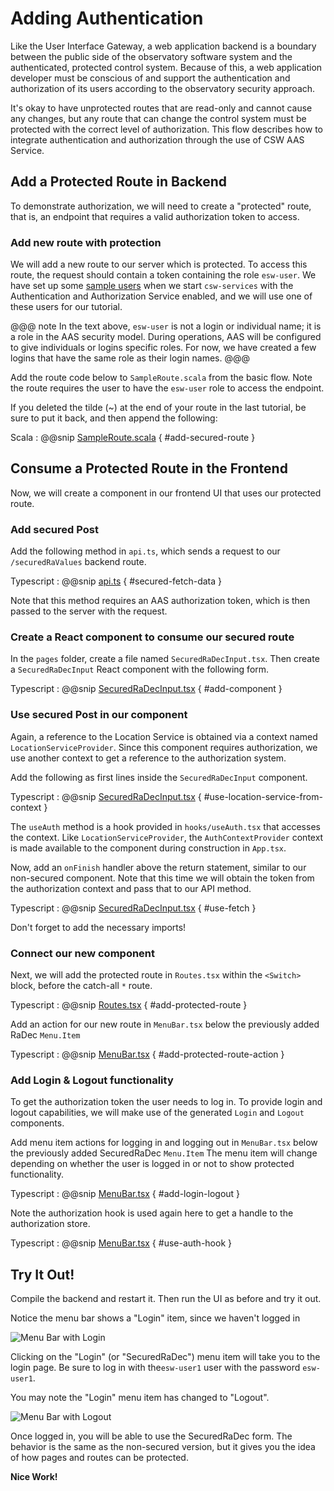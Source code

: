 # Adding Authentication

Like the User Interface Gateway, a web application backend is a boundary between the public side of the observatory software system and the authenticated, protected
control system. Because of this, a web application developer must be conscious of and support the authentication and authorization
of its users according to the observatory security approach.  

It's okay to have unprotected routes that are read-only and cannot cause any changes, but any route that 
can change the control system must be protected with the correct level of authorization. This flow describes how to
integrate authentication and authorization through the use of CSW AAS Service.

## Add a Protected Route in Backend

To demonstrate authorization, we will need to create a "protected" route, that is, an endpoint that requires a
valid authorization token to access.

### Add new route with protection

We will add a new route to our server which is protected. To access this route, the request should 
contain a token containing the role `esw-user`.  We have set up some 
[sample users](https://tmtsoftware.github.io/csw/apps/cswservices.html#predefined-users-) when we start 
`csw-services` with the Authentication and Authorization Service enabled, and we will use one of these users for our
tutorial.

@@@ note
In the text above, `esw-user` is not a login or individual name; it is a role in the AAS security model. During operations, AAS will be
configured to give individuals or logins specific roles. For now, we have created a few logins that have the same role
as their login names.
@@@

Add the route code below to `SampleRoute.scala` from the basic flow.  Note the route requires the user to have the `esw-user` role to
access the endpoint.

If you deleted the tilde (~) at the end of your route in the last tutorial, be sure to put it back,
and then append the following:

Scala
: @@snip [SampleRoute.scala](../../../../backend/src/main/scala/org/tmt/sample/http/SampleRoute.scala) { #add-secured-route }

## Consume a Protected Route in the Frontend

Now, we will create a component in our frontend UI that uses our protected route.

### Add secured Post

Add the following method in `api.ts`, which sends a request to our `/securedRaValues` backend route.

Typescript
: @@snip [api.ts](../../../../frontend/src/utils/api.ts) { #secured-fetch-data }

Note that this method requires an AAS authorization token, which is then passed to the server with the request.

### Create a React component to consume our secured route

In the `pages` folder, create a file named `SecuredRaDecInput.tsx`.  Then create a `SecuredRaDecInput` React component
with the following form.

Typescript
: @@snip [SecuredRaDecInput.tsx](../../../../frontend/src/components/pages/SecuredRaDecInput.tsx) { #add-component }

### Use secured Post in our component

Again, a reference to the Location Service is obtained via a context named `LocationServiceProvider`.
Since this component requires authorization, we use another context to get a reference to the authorization system.

Add the following as first lines inside the `SecuredRaDecInput` component.

Typescript
: @@snip [SecuredRaDecInput.tsx](../../../../frontend/src/components/pages/SecuredRaDecInput.tsx) { #use-location-service-from-context }

The `useAuth` method is a hook provided in `hooks/useAuth.tsx` that accesses the context.  Like `LocationServiceProvider`,
the `AuthContextProvider` context is made available to the component during construction in `App.tsx`.

Now, add an `onFinish` handler above the return statement, similar to our non-secured component.  Note that this time we will obtain the token from the 
authorization context and pass that to our API method.

Typescript
: @@snip [SecuredRaDecInput.tsx](../../../../frontend/src/components/pages/SecuredRaDecInput.tsx) { #use-fetch }

Don't forget to add the necessary imports!

### Connect our new component

Next, we will add the protected route in `Routes.tsx` within the `<Switch>` block, before the catch-all `*` route.

Typescript
: @@snip [Routes.tsx](../../../../frontend/src/routes/Routes.tsx) { #add-protected-route }

Add an action for our new route in `MenuBar.tsx` below the previously added RaDec `Menu.Item`

Typescript
: @@snip [MenuBar.tsx](../../../../frontend/src/components/menu/MenuBar.tsx) { #add-protected-route-action }

### Add Login & Logout functionality

To get the authorization token the user needs to log in. To provide login and logout capabilities, we will make 
use of the generated `Login` and `Logout` components.

Add menu item actions for logging in and logging out in `MenuBar.tsx` below the previously added SecuredRaDec `Menu.Item`
The menu item will change depending on whether the user is logged in or not to show protected functionality.

Typescript
: @@snip [MenuBar.tsx](../../../../frontend/src/components/menu/MenuBar.tsx) { #add-login-logout }

Note the authorization hook is used again here to get a handle to the authorization store.

Typescript
: @@snip [MenuBar.tsx](../../../../frontend/src/components/menu/MenuBar.tsx) { #use-auth-hook }

## Try It Out!

Compile the backend and restart it.  Then run the UI as before and try it out.

Notice the menu bar shows a "Login" item, since we haven't logged in

![Menu Bar with Login](webAppMenuLogin.png)

Clicking on the "Login" (or "SecuredRaDec") menu item will take you to the login page. 
Be sure to log in with the`esw-user1` user with the password `esw-user1`.  

You may note the "Login" menu item has changed to "Logout". 

![Menu Bar with Logout](webAppMenuLogout.png)

Once logged in, you will be able to use the SecuredRaDec form.  The behavior is the same as the non-secured version, 
but it gives you the idea of how pages and routes can be protected. 




**Nice Work!**